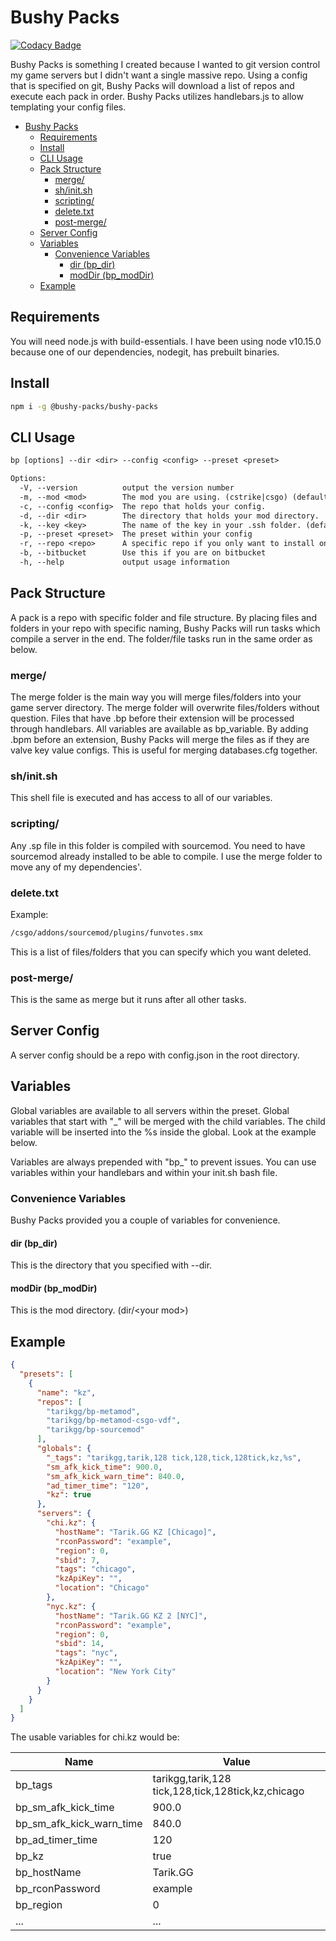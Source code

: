 # Bushy Packs

[![Codacy Badge](https://api.codacy.com/project/badge/Grade/23c9f9619fca4d1193ed51767f614aa9)](https://app.codacy.com/app/busheezy/bushy-packs?utm_source=github.com&utm_medium=referral&utm_content=busheezy/bushy-packs&utm_campaign=Badge_Grade_Dashboard)

Bushy Packs is something I created because I wanted to git version control my game servers but I didn't want a single massive repo. Using a config that is specified on git, Bushy Packs will download a list of repos and execute each pack in order. Bushy Packs utilizes handlebars.js to allow templating your config files.

- [Bushy Packs](#bushy-packs)
  - [Requirements](#requirements)
  - [Install](#install)
  - [CLI Usage](#cli-usage)
  - [Pack Structure](#pack-structure)
    - [merge/](#merge)
    - [sh/init.sh](#shinitsh)
    - [scripting/](#scripting)
    - [delete.txt](#deletetxt)
    - [post-merge/](#post-merge)
  - [Server Config](#server-config)
  - [Variables](#variables)
    - [Convenience Variables](#convenience-variables)
      - [dir (bp_dir)](#dir-bp_dir)
      - [modDir (bp_modDir)](#moddir-bp_moddir)
  - [Example](#example)

## Requirements

You will need node.js with build-essentials. I have been using node v10.15.0 because one of our dependencies, nodegit, has prebuilt binaries.

## Install

```bash
npm i -g @bushy-packs/bushy-packs
```

## CLI Usage

```txt
bp [options] --dir <dir> --config <config> --preset <preset>

Options:
  -V, --version          output the version number
  -m, --mod <mod>        The mod you are using. (cstrike|csgo) (default: "csgo")
  -c, --config <config>  The repo that holds your config.
  -d, --dir <dir>        The directory that holds your mod directory.
  -k, --key <key>        The name of the key in your .ssh folder. (default: "id_rsa")
  -p, --preset <preset>  The preset within your config
  -r, --repo <repo>      A specific repo if you only want to install one.
  -b, --bitbucket        Use this if you are on bitbucket
  -h, --help             output usage information
```

## Pack Structure

A pack is a repo with specific folder and file structure. By placing files and folders in your repo with specific naming, Bushy Packs will run tasks which compile a server in the end. The folder/file tasks run in the same order as below.

### merge/

The merge folder is the main way you will merge files/folders into your game server directory. The merge folder will overwrite files/folders without question. Files that have .bp before their extension will be processed through handlebars. All variables are available as bp_variable. By adding .bpm before an extension, Bushy Packs will merge the files as if they are valve key value configs. This is useful for merging databases.cfg together.

### sh/init.sh

This shell file is executed and has access to all of our variables.

### scripting/

Any .sp file in this folder is compiled with sourcemod. You need to have sourcemod already installed to be able to compile. I use the merge folder to move any of my dependencies'.

### delete.txt

Example:

```txt
/csgo/addons/sourcemod/plugins/funvotes.smx
```

This is a list of files/folders that you can specify which you want deleted.

### post-merge/

This is the same as merge but it runs after all other tasks.

## Server Config

A server config should be a repo with config.json in the root directory.

## Variables

Global variables are available to all servers within the preset.
Global variables that start with "_" will be merged with the child variables.
The child variable will be inserted into the %s inside the global. Look at the example below.

Variables are always prepended with "bp_" to prevent issues. You can use variables within your handlebars and within your init.sh bash file.

### Convenience Variables

Bushy Packs provided you a couple of variables for convenience.

#### dir (bp_dir)

This is the directory that you specified with --dir.

#### modDir (bp_modDir)

This is the mod directory. (dir/\<your mod\>)

## Example

```json
{
  "presets": [
    {
      "name": "kz",
      "repos": [
        "tarikgg/bp-metamod",
        "tarikgg/bp-metamod-csgo-vdf",
        "tarikgg/bp-sourcemod"
      ],
      "globals": {
        "_tags": "tarikgg,tarik,128 tick,128,tick,128tick,kz,%s",
        "sm_afk_kick_time": 900.0,
        "sm_afk_kick_warn_time": 840.0,
        "ad_timer_time": "120",
        "kz": true
      },
      "servers": {
        "chi.kz": {
          "hostName": "Tarik.GG KZ [Chicago]",
          "rconPassword": "example",
          "region": 0,
          "sbid": 7,
          "tags": "chicago",
          "kzApiKey": "",
          "location": "Chicago"
        },
        "nyc.kz": {
          "hostName": "Tarik.GG KZ 2 [NYC]",
          "rconPassword": "example",
          "region": 0,
          "sbid": 14,
          "tags": "nyc",
          "kzApiKey": "",
          "location": "New York City"
        }
      }
    }
  ]
}
```

The usable variables for chi.kz would be:

| Name                     | Value                                              |
|--------------------------|----------------------------------------------------|
| bp_tags                  | tarikgg,tarik,128 tick,128,tick,128tick,kz,chicago |
| bp_sm_afk_kick_time      | 900.0                                              |
| bp_sm_afk_kick_warn_time | 840.0                                              |
| bp_ad_timer_time         | 120                                                |
| bp_kz                    | true                                               |
| bp_hostName              | Tarik.GG                                           |
| bp_rconPassword          | example                                            |
| bp_region                | 0                                                  |
| ...                      | ...                                                |
